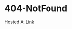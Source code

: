 # 404-NotFound
Hosted At 
<a href="https://brilliant-pastelito-1b42ee.netlify.app/" target="_blank">Link</a>


